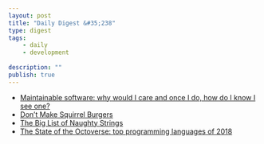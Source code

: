 ```yaml
---
layout: post
title: "Daily Digest &#35;238"
type: digest
tags: 
    - daily
    - development
    
description: ""
publish: true
---
```


- [Maintainable software: why would I care and once I do, how do I know I see one?](https://medium.com/@tamas.csaba/maintainable-software-why-would-i-care-and-once-i-do-how-do-i-know-i-see-one-91896ecff08f)
- [Don’t Make Squirrel Burgers](http://leewaterman.com/dont-make-squirrel-burgers/)
- [The Big List of Naughty Strings](https://github.com/minimaxir/big-list-of-naughty-strings)
- [The State of the Octoverse: top programming languages of 2018](https://blog.github.com/2018-11-15-state-of-the-octoverse-top-programming-languages/)